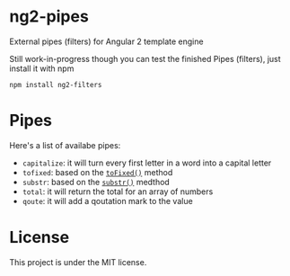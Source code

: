# ng2-pipes
External pipes (filters) for Angular 2 template engine

Still work-in-progress though you can test the finished Pipes (filters), just install it with npm

```
npm install ng2-filters
```

# Pipes

Here's a list of availabe pipes:
  - `capitalize`: it will turn every first letter in a word into a capital letter
  - `tofixed`: based on the [`toFixed()`](https://developer.mozilla.org/en-US/docs/Web/JavaScript/Reference/Global_Objects/Number/toFixed) method
  - `substr`: based on the [`substr()`](https://developer.mozilla.org/en-US/docs/Web/JavaScript/Reference/Global_Objects/String/substr) medthod
  - `total`: it will return the total for an array of numbers
  - `qoute`: it will add a qoutation mark to the value
  
# License
This project is under the MIT license.
